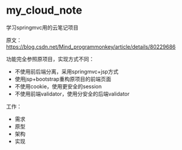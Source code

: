# my_cloud_note
学习springmvc用的云笔记项目

原文：
https://blog.csdn.net/Mind_programmonkey/article/details/80229686

功能完全参照原项目，实现方式不同：

- 不使用前后端分离，采用springmvc+jsp方式
- 使用jsp+bootstrap重构原项目的前端页面
- 不使用cookie，使用更安全的session
- 不使用前端validator，使用分安全的后端validator

工作：

- 需求
- 原型
- 架构
- 实现
